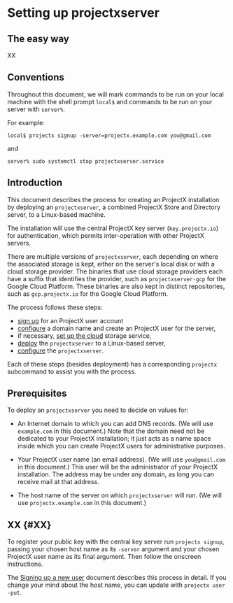 # Setting up projectxserver

## The easy way

XX

## Conventions
Throughout this document, we will mark commands to be run on your
local machine with the shell prompt `local$` and commands to be
run on your server with `server%`.

For example:

```
local$ projectx signup -server=projectx.example.com you@gmail.com
```
and
```
server% sudo systemctl stop projectxserver.service
```

## Introduction
This document describes the process for creating an ProjectX installation by deploying
an `projectxserver`, a combined ProjectX Store and Directory server, to
a Linux-based machine.

The installation will use the central ProjectX key server (`key.projectx.io`) for
authentication, which permits inter-operation with other ProjectX servers.

There are multiple versions of `projectxserver`, each depending on where the
associated storage is kept, either on the server's local disk or with a cloud
storage provider.
The binaries that use cloud storage providers each have a suffix that
identifies the provider, such as `projectxserver-gcp` for the Google Cloud
Platform.
These binaries are also kept in distinct repositories, such as `gcp.projectx.io`
for the Google Cloud Platform.

The process follows these steps:

- [sign up](#signup) for an ProjectX user account
- [configure](#domain) a domain name and create an ProjectX user for the server,
- if necessary, [set up the cloud](#cloud
) storage service,
- [deploy](#deploy) the `projectxserver` to a Linux-based server,
- [configure](#configure) the `projectxserver`.

Each of these steps (besides deployment) has a corresponding `projectx`
subcommand to assist you with the process.

## Prerequisites

To deploy an `projectxserver` you need to decide on values for:

- An Internet domain to which you can add DNS records.
  (We will use `example.com` in this document.)
  Note that the domain need not be dedicated to your ProjectX installation; it
  just acts as a name space inside which you can create ProjectX users for
  administrative purposes.

- Your ProjectX user name (an email address).
  (We will use `you@gmail.com` in this document.)
  This user will be the administrator of your ProjectX installation.
  The address may be under any domain,
  as long you can receive mail at that address.

- The host name of the server on which `projectxserver` will run.
  (We will use `projectx.example.com` in this document.)

## XX {#XX}

To register your public key with the central key server run `projectx signup`,
passing your chosen host name as its `-server` argument
and your chosen ProjectX user name as its final argument.
Then follow the onscreen instructions.

The [Signing up a new user](/doc/signup.md) document describes this process in
detail.
If you change your mind about the host name, you can update with `projectx user -put`.
